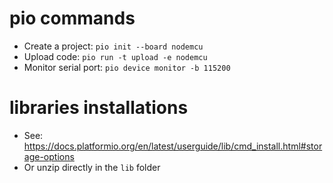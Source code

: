 # pio commands

-   Create a project: `pio init --board nodemcu`
-   Upload code: `pio run -t upload -e nodemcu`
-   Monitor serial port: `pio device monitor -b 115200`

# libraries installations

-   See: https://docs.platformio.org/en/latest/userguide/lib/cmd_install.html#storage-options
-   Or unzip directly in the `lib` folder
